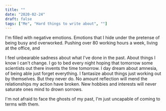 ```yaml
---
title: ""
date: "2020-02-24"
draft: false
tags: ["Me", "Hard things to write about", ""]
---
```


I'm filled with negative emotions. Emotions that I hide under the pretense of being busy and overworked. Pushing over 80 working hours a week, living at the office, and

I feel unbearable sadness about what I've done in the past. About things I know I can't change. I go to bed every night hoping that tomorrow some scientists out there invents the time tomorrow. I day dream about amnesia, of being able just forget everything. I fantasize about things just working out by themselves. But they never do. No amount reflection will mend the relationships my action have broken. New hobbies and interests will never saturate ones mind to drown sorrows.

I'm not afraid to face the ghosts of my past, I'm just uncapable of coming to terms with them.
